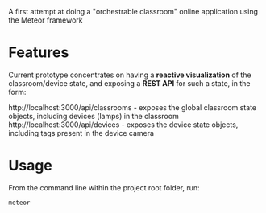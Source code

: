 A first attempt at doing a "orchestrable classroom" online application using the Meteor framework

# Features
Current prototype concentrates on having a **reactive visualization** of the classroom/device state, and exposing a **REST API** for such a state, in the form:

http://localhost:3000/api/classrooms - exposes the global classroom state objects, including devices (lamps) in the classroom
http://localhost:3000/api/devices - exposes the device state objects, including tags present in the device camera

# Usage
From the command line within the project root folder, run:

```
meteor
```

